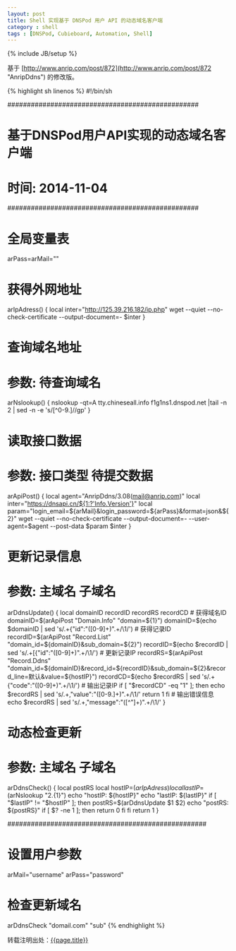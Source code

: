 ```yaml
---
layout: post
title: Shell 实现基于 DNSPod 用户 API 的动态域名客户端
category : shell
tags : [DNSPod, Cubieboard, Automation, Shell]
---
```

{% include JB/setup %}

基于 [http://www.anrip.com/post/872](http://www.anrip.com/post/872 "AnripDdns") 的修改版。 

{% highlight sh linenos %}
#!/bin/sh
 
#################################################
# 基于DNSPod用户API实现的动态域名客户端
# 时间: 2014-11-04
#################################################
 
# 全局变量表
arPass=arMail=""
 
# 获得外网地址
arIpAdress() {
    local inter="http://125.39.216.182/ip.php"
    wget --quiet --no-check-certificate --output-document=- $inter
}
 
# 查询域名地址
# 参数: 待查询域名
arNslookup() {
    nslookup -qt=A tty.chineseall.info f1g1ns1.dnspod.net |tail -n 2 | sed -n -e 's/[^0-9.]//gp'
}
 
# 读取接口数据
# 参数: 接口类型 待提交数据
arApiPost() {
    local agent="AnripDdns/3.08(mail@anrip.com)"
    local inter="https://dnsapi.cn/${1:?'Info.Version'}"
    local param="login_email=${arMail}&login_password=${arPass}&format=json&${2}"
    wget --quiet --no-check-certificate --output-document=- --user-agent=$agent --post-data $param $inter
}
 
# 更新记录信息
# 参数: 主域名 子域名
arDdnsUpdate() {
    local domainID recordID recordRS recordCD
    # 获得域名ID
    domainID=$(arApiPost "Domain.Info" "domain=${1}")
    domainID=$(echo $domainID | sed 's/.\+{"id":"\([0-9]\+\)".\+/\1/')
    # 获得记录ID
    recordID=$(arApiPost "Record.List" "domain_id=${domainID}&sub_domain=${2}")
    recordID=$(echo $recordID | sed 's/.\+\[{"id":"\([0-9]\+\)".\+/\1/')
    # 更新记录IP
    recordRS=$(arApiPost "Record.Ddns" "domain_id=${domainID}&record_id=${recordID}&sub_domain=${2}&record_line=默认&value=${hostIP}")
    recordCD=$(echo $recordRS | sed 's/.\+{"code":"\([0-9]\+\)".\+/\1/')
    # 输出记录IP
    if [ "$recordCD" -eq "1" ]; then
        echo $recordRS | sed 's/.\+,"value":"\([0-9\.]\+\)".\+/\1/'
        return 1
    fi
    # 输出错误信息
    echo $recordRS | sed 's/.\+,"message":"\([^"]\+\)".\+/\1/'
}
 
# 动态检查更新
# 参数: 主域名 子域名
arDdnsCheck() {
    local postRS
    local hostIP=$(arIpAdress)
    local lastIP=$(arNslookup "${2}.${1}")
    echo "hostIP: ${hostIP}"
    echo "lastIP: ${lastIP}"
    if [ "$lastIP" != "$hostIP" ]; then
        postRS=$(arDdnsUpdate $1 $2)
        echo "postRS: ${postRS}"
        if [ $? -ne 1 ]; then
            return 0
        fi
    fi
    return 1
}
 
###################################################
 
# 设置用户参数
arMail="username"
arPass="password"
 
# 检查更新域名
arDdnsCheck "domail.com" "sub"
{% endhighlight %}


转载注明出处：[{{page.title}}]({{permalink}})
